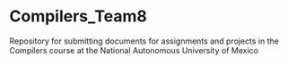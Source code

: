 # Compilers_Team8
Repository for submitting documents for assignments and projects in the Compilers course at the National Autonomous University of Mexico
